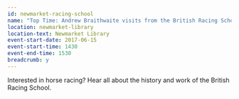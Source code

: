 ```yaml
---
id: newmarket-racing-school
name: "Top Time: Andrew Braithwaite visits from the British Racing School"
location: newmarket-library
location-text: Newmarket Library
event-start-date: 2017-06-15
event-start-time: 1430
event-end-time: 1530
breadcrumb: y
---
```


Interested in horse racing? Hear all about the history and work of the British Racing School.
